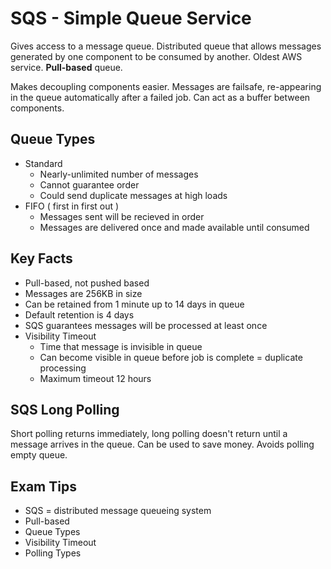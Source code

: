 # SQS - Simple Queue Service #

Gives access to a message queue. Distributed queue that allows messages generated by one component to be consumed by another. Oldest AWS service. **Pull-based** queue.

Makes decoupling components easier. Messages are failsafe, re-appearing in the queue automatically after a failed job. Can act as a buffer between components.

## Queue Types ##

- Standard
    - Nearly-unlimited number of messages
    - Cannot guarantee order
    - Could send duplicate messages at high loads
- FIFO ( first in first out )
    - Messages sent will be recieved in order
    - Messages are delivered once and made available until consumed

## Key Facts ##

- Pull-based, not pushed based
- Messages are 256KB in size
- Can be retained from 1 minute up to 14 days in queue
- Default retention is 4 days
- SQS guarantees messages will be processed at least once
- Visibility Timeout
    - Time that message is invisible in queue
    - Can become visible in queue before job is complete = duplicate processing
    - Maximum timeout 12 hours

## SQS Long Polling ##

Short polling returns immediately, long polling doesn't return until a message arrives in the queue. Can be used to save money. Avoids polling empty queue.

## Exam Tips ##

- SQS = distributed message queueing system
- Pull-based
- Queue Types
- Visibility Timeout
- Polling Types
